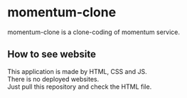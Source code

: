 # momentum-clone
momentum-clone is a clone-coding of momentum service. 

## How to see website
This application is made by HTML, CSS and JS.  
There is no deployed websites.  
Just pull this repository and check the HTML file.  
